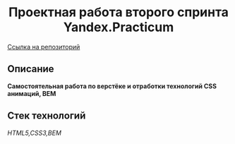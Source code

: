 
<h1 align="center"> Проектная работа второго спринта Yandex.Practicum
</h1>

[Ссылка на репозиторий](https://github.com/AlexLeibch/how-to-learn)

## Описание
__Самостоятельная работа по верстёке и отработки технологий CSS анимаций, BEM__

## Стек технологий  

*HTML5,CSS3,BEM*
